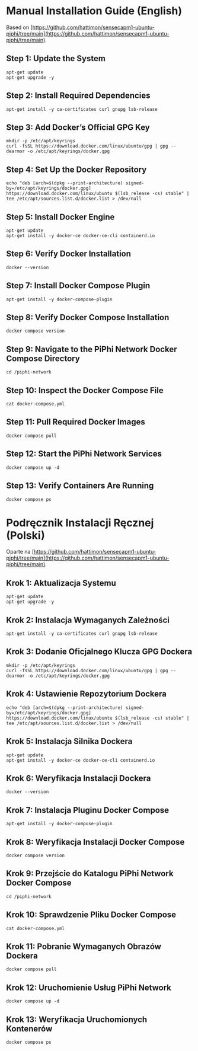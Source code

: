 # Manual Installation Guide (English)

Based on [https://github.com/hattimon/sensecapm1-ubuntu-piphi/tree/main](https://github.com/hattimon/sensecapm1-ubuntu-piphi/tree/main).

## Step 1: Update the System
```
apt-get update
apt-get upgrade -y
```

## Step 2: Install Required Dependencies
```
apt-get install -y ca-certificates curl gnupg lsb-release
```

## Step 3: Add Docker’s Official GPG Key
```
mkdir -p /etc/apt/keyrings
curl -fsSL https://download.docker.com/linux/ubuntu/gpg | gpg --dearmor -o /etc/apt/keyrings/docker.gpg
```

## Step 4: Set Up the Docker Repository
```
echo "deb [arch=$(dpkg --print-architecture) signed-by=/etc/apt/keyrings/docker.gpg] https://download.docker.com/linux/ubuntu $(lsb_release -cs) stable" | tee /etc/apt/sources.list.d/docker.list > /dev/null
```

## Step 5: Install Docker Engine
```
apt-get update
apt-get install -y docker-ce docker-ce-cli containerd.io
```

## Step 6: Verify Docker Installation
```
docker --version
```

## Step 7: Install Docker Compose Plugin
```
apt-get install -y docker-compose-plugin
```

## Step 8: Verify Docker Compose Installation
```
docker compose version
```

## Step 9: Navigate to the PiPhi Network Docker Compose Directory
```
cd /piphi-network
```

## Step 10: Inspect the Docker Compose File
```
cat docker-compose.yml
```

## Step 11: Pull Required Docker Images
```
docker compose pull
```

## Step 12: Start the PiPhi Network Services
```
docker compose up -d
```

## Step 13: Verify Containers Are Running
```
docker compose ps
```

# Podręcznik Instalacji Ręcznej (Polski)

Oparte na [https://github.com/hattimon/sensecapm1-ubuntu-piphi/tree/main](https://github.com/hattimon/sensecapm1-ubuntu-piphi/tree/main).

## Krok 1: Aktualizacja Systemu
```
apt-get update
apt-get upgrade -y
```

## Krok 2: Instalacja Wymaganych Zależności
```
apt-get install -y ca-certificates curl gnupg lsb-release
```

## Krok 3: Dodanie Oficjalnego Klucza GPG Dockera
```
mkdir -p /etc/apt/keyrings
curl -fsSL https://download.docker.com/linux/ubuntu/gpg | gpg --dearmor -o /etc/apt/keyrings/docker.gpg
```

## Krok 4: Ustawienie Repozytorium Dockera
```
echo "deb [arch=$(dpkg --print-architecture) signed-by=/etc/apt/keyrings/docker.gpg] https://download.docker.com/linux/ubuntu $(lsb_release -cs) stable" | tee /etc/apt/sources.list.d/docker.list > /dev/null
```

## Krok 5: Instalacja Silnika Dockera
```
apt-get update
apt-get install -y docker-ce docker-ce-cli containerd.io
```

## Krok 6: Weryfikacja Instalacji Dockera
```
docker --version
```

## Krok 7: Instalacja Pluginu Docker Compose
```
apt-get install -y docker-compose-plugin
```

## Krok 8: Weryfikacja Instalacji Docker Compose
```
docker compose version
```

## Krok 9: Przejście do Katalogu PiPhi Network Docker Compose
```
cd /piphi-network
```

## Krok 10: Sprawdzenie Pliku Docker Compose
```
cat docker-compose.yml
```

## Krok 11: Pobranie Wymaganych Obrazów Dockera
```
docker compose pull
```

## Krok 12: Uruchomienie Usług PiPhi Network
```
docker compose up -d
```

## Krok 13: Weryfikacja Uruchomionych Kontenerów
```
docker compose ps
```
